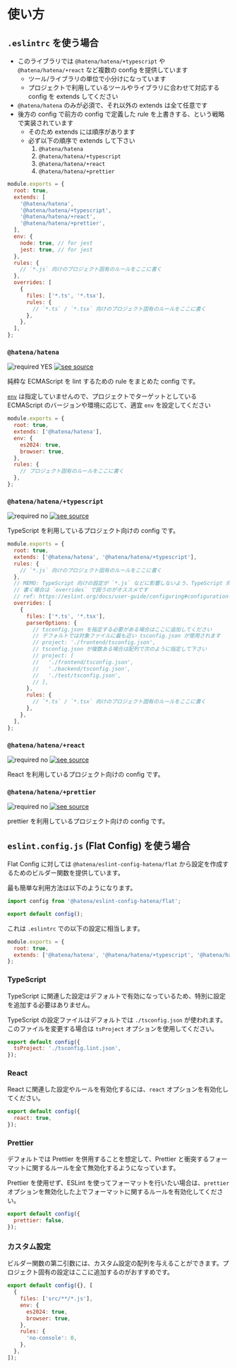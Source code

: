 # 使い方

## `.eslintrc` を使う場合

- このライブラリでは `@hatena/hatena/+typescript` や `@hatena/hatena/+react` など複数の config を提供しています
  - ツール/ライブラリの単位で小分けになっています
  - プロジェクトで利用しているツールやライブラリに合わせて対応する config を extends してください
- `@hatena/hatena` のみが必須で、それ以外の extends は全て任意です
- 後方の config で前方の config で定義した rule を上書きする、という戦略で実装されています
  - そのため extends には順序があります
  - 必ず以下の順序で extends して下さい
    1. `@hatena/hatena`
    2. `@hatena/hatena/+typescript`
    3. `@hatena/hatena/+react`
    4. `@hatena/hatena/+prettier`

<!-- prettier-ignore-start -->

```javascript
module.exports = {
  root: true,
  extends: [
    '@hatena/hatena',
    '@hatena/hatena/+typescript',
    '@hatena/hatena/+react',
    '@hatena/hatena/+prettier',
  ],
  env: {
    node: true, // for jest
    jest: true, // for jest
  },
  rules: {
    // `*.js` 向けのプロジェクト固有のルールをここに書く
  },
  overrides: [
    {
      files: ['*.ts', '*.tsx'],
      rules: {
        // `*.ts` / `*.tsx` 向けのプロジェクト固有のルールをここに書く
      },
    },
  ],
};
```

<!-- prettier-ignore-end -->

### `@hatena/hatena`

![required YES](https://img.shields.io/badge/required-YES-red) [![see source](https://img.shields.io/badge/see-source-yellow)](https://github.com/hatena/eslint-config-hatena/blob/main/lib/classic/javascript.js)

純粋な ECMAScript を lint するための rule をまとめた config です。

[`env`](https://eslint.org/docs/user-guide/configuring#specifying-environments) は指定していませんので、プロジェクトでターゲットとしている ECMAScript のバージョンや環境に応じて、適宜 `env` を設定してください

```javascript
module.exports = {
  root: true,
  extends: ['@hatena/hatena'],
  env: {
    es2024: true,
    browser: true,
  },
  rules: {
    // プロジェクト固有のルールをここに書く
  },
};
```

### `@hatena/hatena/+typescript`

![required no](https://img.shields.io/badge/required-no-inactive) [![see source](https://img.shields.io/badge/see-source-yellow)](https://github.com/hatena/eslint-config-hatena/blob/main/lib/classic/typescript.js)

TypeScript を利用しているプロジェクト向けの config です。

```javascript
module.exports = {
  root: true,
  extends: ['@hatena/hatena', '@hatena/hatena/+typescript'],
  rules: {
    // `*.js` 向けのプロジェクト固有のルールをここに書く
  },
  // MEMO: TypeScript 向けの設定が `*.js` などに影響しないよう、TypeScript 向けの設定を
  // 書く場合は `overrides` で囲うのがオススメです
  // ref: https://eslint.org/docs/user-guide/configuring#configuration-based-on-glob-patterns
  overrides: [
    {
      files: ['*.ts', '*.tsx'],
      parserOptions: {
        // tsconfig.json を指定する必要がある場合はここに追加してください
        // デフォルトでは対象ファイルに最も近い tsconfig.json が使用されます
        // project: './frontend/tsconfig.json',
        // tsconfig.json が複数ある場合は配列で次のように指定して下さい
        // project: [
        //   './frontend/tsconfig.json',
        //   './backend/tsconfig.json',
        //   './test/tsconfig.json',
        // ],
      },
      rules: {
        // `*.ts` / `*.tsx` 向けのプロジェクト固有のルールをここに書く
      },
    },
  ],
};
```

### `@hatena/hatena/+react`

![required no](https://img.shields.io/badge/required-no-inactive) [![see source](https://img.shields.io/badge/see-source-yellow)](https://github.com/hatena/eslint-config-hatena/blob/main/lib/classic/react.js)

React を利用しているプロジェクト向けの config です。

### `@hatena/hatena/+prettier`

![required no](https://img.shields.io/badge/required-no-inactive) [![see source](https://img.shields.io/badge/see-source-yellow)](https://github.com/hatena/eslint-config-hatena/blob/main/lib/classic/prettier.js)

prettier を利用しているプロジェクト向けの config です。

## `eslint.config.js` (Flat Config) を使う場合

Flat Config に対しては `@hatena/eslint-config-hatena/flat` から設定を作成するためのビルダー関数を提供しています。

最も簡単な利用方法は以下のようになります。

```javascript
import config from '@hatena/eslint-config-hatena/flat';

export default config();
```

これは `.eslintrc` での以下の設定に相当します。

```javascript
module.exports = {
  root: true,
  extends: ['@hatena/hatena', '@hatena/hatena/+typescript', '@hatena/hatena/+prettier'],
};
```

### TypeScript

TypeScript に関連した設定はデフォルトで有効になっているため、特別に設定を追加する必要はありません。

TypeScript の設定ファイルはデフォルトでは `./tsconfig.json` が使われます。このファイルを変更する場合は `tsProject` オプションを使用してください。

```javascript
export default config({
  tsProject: './tsconfig.lint.json',
});
```

### React

React に関連した設定やルールを有効化するには、`react` オプションを有効化してください。

```javascript
export default config({
  react: true,
});
```

### Prettier

デフォルトでは Prettier を併用することを想定して、Prettier と衝突するフォーマットに関するルールを全て無効化するようになっています。

Prettier を使用せず、ESLint を使ってフォーマットを行いたい場合は、`prettier` オプションを無効化した上でフォーマットに関するルールを有効化してください。

```javascript
export default config({
  prettier: false,
});
```

### カスタム設定

ビルダー関数の第二引数には、カスタム設定の配列を与えることができます。プロジェクト固有の設定はここに追加するのがおすすめです。

```javascript
export default config({}, [
  {
    files: ['src/**/*.js'],
    env: {
      es2024: true,
      browser: true,
    },
    rules: {
      'no-console': 0,
    },
  },
]);
```
